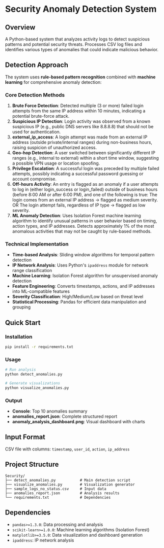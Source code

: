 # Security Anomaly Detection System

## Overview
A Python-based system that analyzes activity logs to detect suspicious patterns and potential security threats. Processes CSV log files and identifies various types of anomalies that could indicate malicious behavior.

## Detection Approach

The system uses **rule-based pattern recognition** combined with **machine learning** for comprehensive anomaly detection:

### Core Detection Methods
1. **Brute Force Detection**: Detected multiple (3 or more) failed login attempts from the same IP address within 10 minutes, indicating a potential brute-force attack.
2. **Suspicious IP Detection**: Login activity was observed from a known suspicious IP (e.g., public DNS servers like 8.8.8.8) that should not be used for authentication.
3. **external_ip_access**: A login attempt was made from an external IP address (outside private/internal ranges) during non-business hours, raising suspicion of unauthorized access.
4. **Geo-hop Detection**: A user switched between significantly different IP ranges (e.g., internal to external) within a short time window, suggesting a possible VPN usage or location spoofing.
5. **Privilege Escalation**: A successful login was preceded by multiple failed attempts, possibly indicating a successful password guessing or account compromise.
6. **Off-hours Activity**: An entry is flagged as an anomaly if a user attempts to log in (either login_success or login_failed) outside of business hours (before 8:00 AM or after 6:00 PM), and one of the following is true:
The login comes from an external IP address → flagged as medium severity.
OR
The login attempt fails, regardless of IP type → flagged as low severity.
7. **ML Anomaly Detection**: Uses Isolation Forest machine learning algorithm to identify unusual patterns in user behavior based on timing, action types, and IP addresses. Detects approximately 1% of the most anomalous activities that may not be caught by rule-based methods.


### Technical Implementation
- **Time-based Analysis**: Sliding window algorithms for temporal pattern detection
- **IP Network Analysis**: Uses Python's `ipaddress` module for network range classification
- **Machine Learning**: Isolation Forest algorithm for unsupervised anomaly detection
- **Feature Engineering**: Converts timestamps, actions, and IP addresses into ML-compatible features
- **Severity Classification**: High/Medium/Low based on threat level
- **Statistical Processing**: Pandas for efficient data manipulation and grouping

## Quick Start

### Installation
```bash
pip install -r requirements.txt
```

### Usage
```bash
# Run analysis
python detect_anomalies.py

# Generate visualizations
python visualize_anomalies.py
```

### Output
- **Console**: Top 10 anomalies summary
- **anomalies_report.json**: Complete structured report
- **anomaly_analysis_dashboard.png**: Visual dashboard with charts

## Input Format
CSV file with columns: `timestamp`, `user_id`, `action`, `ip_address`


## Project Structure
```
Security/
├── detect_anomalies.py           # Main detection script
├── visualize_anomalies.py        # Visualization generator
├── sample_logs_no_status.csv     # Input data
├── anomalies_report.json         # Analysis results
└── requirements.txt              # Dependencies
```

## Dependencies


- `pandas>=1.3.0`: Data processing and analysis
- `scikit-learn>=1.0.0`: Machine learning algorithms (Isolation Forest)
- `matplotlib>=3.5.0`: Data visualization and dashboard generation
- `ipaddress`: IP network analysis 
